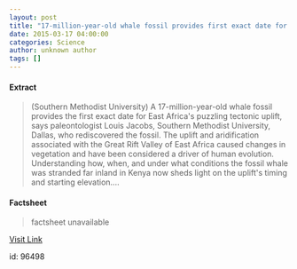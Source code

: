 ```yaml
---
layout: post
title: "17-million-year-old whale fossil provides first exact date for East Africa's puzzling uplift"
date: 2015-03-17 04:00:00
categories: Science
author: unknown author
tags: []
---
```



#### Extract
>(Southern Methodist University) A 17-million-year-old whale fossil provides the first exact date for East Africa's puzzling tectonic uplift, says paleontologist Louis Jacobs, Southern Methodist University, Dallas, who rediscovered the fossil. The uplift and aridification associated with the Great Rift Valley of East Africa caused changes in vegetation and have been considered a driver of human evolution. Understanding how, when, and under what conditions the fossil whale was stranded far inland in Kenya now sheds light on the uplift's timing and starting elevation....

#### Factsheet
>factsheet unavailable

[Visit Link](http://www.eurekalert.org/pub_releases/2015-03/smu-1mw031715.php)

id:   96498

